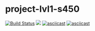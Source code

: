 # project-lvl1-s450
[![Build Status](https://travis-ci.org/apollo1011/project-lvl1-s450.svg?branch=master)](https://travis-ci.org/apollo1011/project-lvl1-s450)
<a href="https://codeclimate.com/github/apollo1011/project-lvl1-s450/maintainability"><img src="https://api.codeclimate.com/v1/badges/605d5495c3e6593aa5a8/maintainability" /></a>
[![asciicast](https://asciinema.org/a/aAP0sqkZDFc2YFYU4yVrSy2GA.svg)](https://asciinema.org/a/aAP0sqkZDFc2YFYU4yVrSy2GA)
[![asciicast](https://asciinema.org/a/S6IcBl0Q6pqYqftDAONQ4wACa.svg)](https://asciinema.org/a/S6IcBl0Q6pqYqftDAONQ4wACa)
